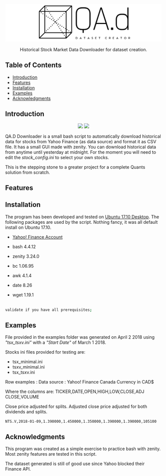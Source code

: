 ![Logo](media/qa-d_logo.png)

<p align="center">
  Historical Stock Market Data Downloader for dataset creation.
  <br>
</p>

## Table of Contents

- [Introduction](#introduction)
- [Features](#features)
- [Installation](#installation)
- [Examples](#examples)
- [Acknowledgments](#acknowledgments)

## Introduction
<p align="center">

  <img src="https://img.shields.io/badge/bash-4.4.12-blue.svg">
  <img src="https://img.shields.io/badge/zenity-3.24.0-pink.svg">

</p>

QA.D Downloader is a small bash script to automatically download historical data for stocks from Yahoo Finance (as data source) and format it as CSV file. It has a small GUI made with zenity. You can download historical data from anytime until yesterday at midnight. For the moment you will need to edit the *stock_config.ini* to select your own stocks.

This is the stepping stone to a greater project for a complete Quants solution from scratch.

## Features

## Installation
The program has been developed and tested on [Ubuntu 17.10 Desktop](https://www.ubuntu.com/download/desktop). The following packages are used by the script. Nothing fancy, it was all default install on Ubuntu 17.10.

* [Yahoo! Finance Account](https://login.yahoo.com/config/login?.intl=ca&.lang=en-CA&.src=finance&.done=https%3A%2F%2Fca.finance.yahoo.com%2F)

* bash 4.4.12
* zenity 3.24.0
* bc 1.06.95
* awk 4.1.4
* date 8.26
* wget 1.19.1

```bash

validate if you have all prerequisites;

```

## Examples
File provided in the examples folder was generated on April 2 2018 using *"tsx_tsxv.ini"* with a *"Start Date"* of March 1 2018.

Stocks ini files provided for testing are:
- tsx_minimal.ini
- tsxv_minimal.ini
- tsx_tsxv.ini

Row examples :
Data source : Yahoo! Finance Canada
Currency in CAD$

Where the columns are:
TICKER,DATE,OPEN,HIGH,LOW,CLOSE,ADJ CLOSE,VOLUME

Close price adjusted for splits. Adjusted close price adjusted for both dividends and splits.
```
NTS.V,2018-01-09,1.390000,1.450000,1.350000,1.390000,1.390000,105100
```





## Acknowledgments

This program was created as a simple exercise to practice bash with zenity. Most zenity features are tested in this script.

The dataset generated is still of good use since Yahoo blocked their Finance API.
